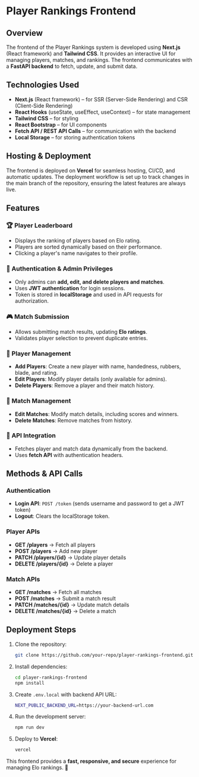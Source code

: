 # Player Rankings Frontend

## Overview

The frontend of the Player Rankings system is developed using **Next.js** (React framework) and **Tailwind CSS**. It provides an interactive UI for managing players, matches, and rankings. The frontend communicates with a **FastAPI backend** to fetch, update, and submit data.

## Technologies Used

- **Next.js** (React framework) – for SSR (Server-Side Rendering) and CSR (Client-Side Rendering)
- **React Hooks** (useState, useEffect, useContext) – for state management
- **Tailwind CSS** – for styling
- **React Bootstrap** – for UI components
- **Fetch API / REST API Calls** – for communication with the backend
- **Local Storage** – for storing authentication tokens

## Hosting & Deployment

The frontend is deployed on **Vercel** for seamless hosting, CI/CD, and automatic updates. The deployment workflow is set up to track changes in the main branch of the repository, ensuring the latest features are always live.

## Features

### 🏆 Player Leaderboard
- Displays the ranking of players based on Elo rating.
- Players are sorted dynamically based on their performance.
- Clicking a player's name navigates to their profile.

### 🔄 Authentication & Admin Privileges
- Only admins can **add, edit, and delete players and matches**.
- Uses **JWT authentication** for login sessions.
- Token is stored in **localStorage** and used in API requests for authorization.

### 🎮 Match Submission
- Allows submitting match results, updating **Elo ratings**.
- Validates player selection to prevent duplicate entries.

### 🏓 Player Management
- **Add Players**: Create a new player with name, handedness, rubbers, blade, and rating.
- **Edit Players**: Modify player details (only available for admins).
- **Delete Players**: Remove a player and their match history.

### 📝 Match Management
- **Edit Matches**: Modify match details, including scores and winners.
- **Delete Matches**: Remove matches from history.

### 🔀 API Integration
- Fetches player and match data dynamically from the backend.
- Uses **fetch API** with authentication headers.

## Methods & API Calls

### Authentication
- **Login API**: `POST /token` (sends username and password to get a JWT token)
- **Logout**: Clears the localStorage token.

### Player APIs
- **GET /players** → Fetch all players
- **POST /players** → Add new player
- **PATCH /players/{id}** → Update player details
- **DELETE /players/{id}** → Delete a player

### Match APIs
- **GET /matches** → Fetch all matches
- **POST /matches** → Submit a match result
- **PATCH /matches/{id}** → Update match details
- **DELETE /matches/{id}** → Delete a match

## Deployment Steps

1. Clone the repository:
   ```sh
   git clone https://github.com/your-repo/player-rankings-frontend.git
   ```

2. Install dependencies:
   ```sh
   cd player-rankings-frontend
   npm install
   ```

3. Create `.env.local` with backend API URL:
   ```sh
   NEXT_PUBLIC_BACKEND_URL=https://your-backend-url.com
   ```

4. Run the development server:
   ```sh
   npm run dev
   ```

5. Deploy to **Vercel**:
   ```sh
   vercel
   ```

This frontend provides a **fast, responsive, and secure** experience for managing Elo rankings. 🚀
